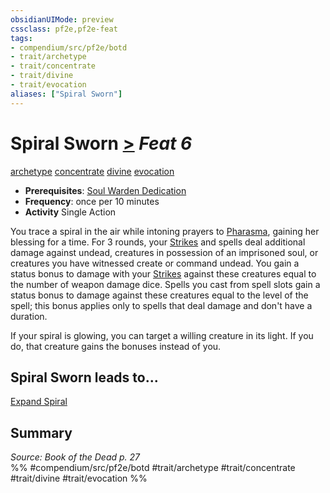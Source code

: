 ```yaml
---
obsidianUIMode: preview
cssclass: pf2e,pf2e-feat
tags:
- compendium/src/pf2e/botd
- trait/archetype
- trait/concentrate
- trait/divine
- trait/evocation
aliases: ["Spiral Sworn"]
---
```

# Spiral Sworn  [>](../../Rules/core-rulebook/chapter-9-playing-the-game.md#Actions "Single Action") *Feat 6*  
[archetype](../../Rules/traits/archetype.md)  [concentrate](../../Rules/traits/concentrate.md)  [divine](../../Rules/traits/divine.md)  [evocation](../../Rules/traits/evocation.md)  

- **Prerequisites**: [Soul Warden Dedication](soul-warden-dedication-botd.md)
- **Frequency**: once per 10 minutes
- **Activity** Single Action

You trace a spiral in the air while intoning prayers to [Pharasma](../setting/deities/pharasma.md), gaining her blessing for a time. For 3 rounds, your [Strikes](../../Rules/actions/strike.md) and spells deal additional damage against undead, creatures in possession of an imprisoned soul, or creatures you have witnessed create or command undead. You gain a status bonus to damage with your [Strikes](../../Rules/actions/strike.md) against these creatures equal to the number of weapon damage dice. Spells you cast from spell slots gain a status bonus to damage against these creatures equal to the level of the spell; this bonus applies only to spells that deal damage and don't have a duration.

If your spiral is glowing, you can target a willing creature in its light. If you do, that creature gains the bonuses instead of you.

## Spiral Sworn leads to...

[Expand Spiral](expand-spiral-botd.md)

## Summary

*Source: Book of the Dead p. 27*  
%% #compendium/src/pf2e/botd #trait/archetype #trait/concentrate #trait/divine #trait/evocation %%